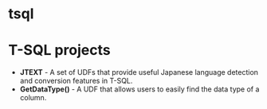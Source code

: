 # tsql
<h1>T-SQL projects</h1>
<ul>
  <li><b>JTEXT</b> - A set of UDFs that provide useful Japanese language detection and conversion features in T-SQL.</li>
  <li><b>GetDataType()</b> - A UDF that allows users to easily find the data type of a column.
</ul>
